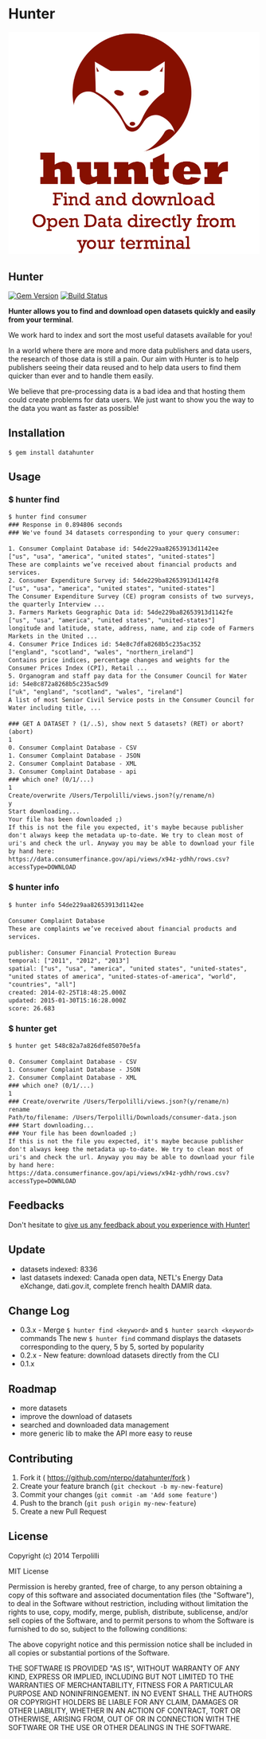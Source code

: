 # Hunter

![screenshot](./logo.png)

## Hunter 

[![Gem Version](https://badge.fury.io/rb/datahunter.svg)](http://badge.fury.io/rb/datahunter) [![Build Status](https://travis-ci.org/NTerpo/datahunter.svg?branch=master)](https://travis-ci.org/NTerpo/datahunter)

**Hunter allows you to find and download open datasets quickly and easily from your terminal**.

We work hard to index and sort the most useful datasets available for you!

In a world where there are more and more data publishers and data users, the research of those data is still a pain.
Our aim with Hunter is to help publishers seeing their data reused and to help data users to find them quicker than ever and to handle them easily.

We believe that pre-processing data is a bad idea and that hosting them could create problems for data users. We just want to show you the way to the data you want as faster as possible!


## Installation

    $ gem install datahunter

## Usage

### $ hunter find

    $ hunter find consumer
    ### Response in 0.894806 seconds
    ### We've found 34 datasets corresponding to your query consumer:
    
    1. Consumer Complaint Database id: 54de229aa82653913d1142ee
    ["us", "usa", "america", "united states", "united-states"]
    These are complaints we’ve received about financial products and services.
    2. Consumer Expenditure Survey id: 54de229ba82653913d1142f8
    ["us", "usa", "america", "united states", "united-states"]
    The Consumer Expenditure Survey (CE) program consists of two surveys, the quarterly Interview ...
    3. Farmers Markets Geographic Data id: 54de229ba82653913d1142fe
    ["us", "usa", "america", "united states", "united-states"]
    longitude and latitude, state, address, name, and zip code of Farmers Markets in the United ...
    4. Consumer Price Indices id: 54e8c7dfa8268b5c235ac352
    ["england", "scotland", "wales", "northern_ireland"]
    Contains price indices, percentage changes and weights for the Consumer Prices Index (CPI), Retail ...
    5. Organogram and staff pay data for the Consumer Council for Water id: 54e8c872a8268b5c235ac5d9
    ["uk", "england", "scotland", "wales", "ireland"]
    A list of most Senior Civil Service posts in the Consumer Council for Water including title, ...
    
    ### GET A DATASET ? (1/..5), show next 5 datasets? (RET) or abort? (abort)
    1
    0. Consumer Complaint Database - CSV
    1. Consumer Complaint Database - JSON
    2. Consumer Complaint Database - XML
    3. Consumer Complaint Database - api
    ### which one? (0/1/...)
    1
    Create/overwrite /Users/Terpolilli/views.json?(y/rename/n)
    y
    Start downloading...
    Your file has been downloaded ;)
    If this is not the file you expected, it's maybe because publisher don't always keep the metadata up-to-date. We try to clean most of uri's and check the url. Anyway you may be able to download your file by hand here:
    https://data.consumerfinance.gov/api/views/x94z-ydhh/rows.csv?accessType=DOWNLOAD

### $ hunter info

    $ hunter info 54de229aa82653913d1142ee

    Consumer Complaint Database
    These are complaints we’ve received about financial products and services.
    
    publisher: Consumer Financial Protection Bureau
    temporal: ["2011", "2012", "2013"]
    spatial: ["us", "usa", "america", "united states", "united-states", "united states of america", "united-states-of-america", "world", "countries", "all"]
    created: 2014-02-25T18:48:25.000Z
    updated: 2015-01-30T15:16:28.000Z
    score: 26.683

### $ hunter get 

    $ hunter get 548c82a7a826dfe85070e5fa
    
    0. Consumer Complaint Database - CSV
    1. Consumer Complaint Database - JSON
    2. Consumer Complaint Database - XML
    ### which one? (0/1/...)
    1
    ### Create/overwrite /Users/Terpolilli/views.json?(y/rename/n)
    rename
    Path/to/filename: /Users/Terpolilli/Downloads/consumer-data.json
    ### Start downloading...
    ### Your file has been downloaded ;)
    If this is not the file you expected, it's maybe because publisher don't always keep the metadata up-to-date. We try to clean most of uri's and check the url. Anyway you may be able to download your file by hand here:
    https://data.consumerfinance.gov/api/views/x94z-ydhh/rows.csv?accessType=DOWNLOAD

## Feedbacks
Don't hesitate to [give us any feedback about you experience with Hunter!](https://docs.google.com/forms/d/1yNzZjCCXvWHQCbWz4sx-nui3LafeeLcT7FF9T-vbKvw/viewform?usp=send_form)

## Update

* datasets indexed: 8336
* last datasets indexed: Canada open data, NETL's Energy Data eXchange, dati.gov.it, complete french health DAMIR data.

## Change Log

* 0.3.x - Merge `$ hunter find <keyword>` and `$ hunter search <keyword>` commands
The new `$ hunter find` command displays the datasets corresponding to the query, 5 by 5,
sorted by popularity
* 0.2.x - New feature: download datasets directly from the CLI 
* 0.1.x 

## Roadmap

* more datasets
* improve the download of datasets
* searched and downloaded data management
* more generic lib to make the API more easy to reuse

## Contributing

1. Fork it ( https://github.com/nterpo/datahunter/fork )
2. Create your feature branch (`git checkout -b my-new-feature`)
3. Commit your changes (`git commit -am 'Add some feature'`)
4. Push to the branch (`git push origin my-new-feature`)
5. Create a new Pull Request

## License

Copyright (c) 2014 Terpolilli

MIT License

Permission is hereby granted, free of charge, to any person obtaining
a copy of this software and associated documentation files (the
"Software"), to deal in the Software without restriction, including
without limitation the rights to use, copy, modify, merge, publish,
distribute, sublicense, and/or sell copies of the Software, and to
permit persons to whom the Software is furnished to do so, subject to
the following conditions:

The above copyright notice and this permission notice shall be
included in all copies or substantial portions of the Software.

THE SOFTWARE IS PROVIDED "AS IS", WITHOUT WARRANTY OF ANY KIND,
EXPRESS OR IMPLIED, INCLUDING BUT NOT LIMITED TO THE WARRANTIES OF
MERCHANTABILITY, FITNESS FOR A PARTICULAR PURPOSE AND
NONINFRINGEMENT. IN NO EVENT SHALL THE AUTHORS OR COPYRIGHT HOLDERS BE
LIABLE FOR ANY CLAIM, DAMAGES OR OTHER LIABILITY, WHETHER IN AN ACTION
OF CONTRACT, TORT OR OTHERWISE, ARISING FROM, OUT OF OR IN CONNECTION
WITH THE SOFTWARE OR THE USE OR OTHER DEALINGS IN THE SOFTWARE.
